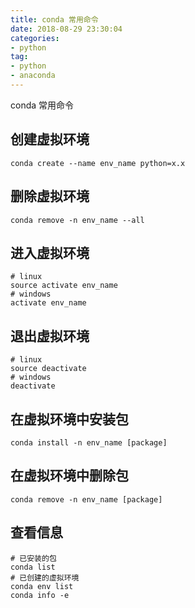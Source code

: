 ```yaml
---
title: conda 常用命令
date: 2018-08-29 23:30:04
categories:
- python
tag:
- python
- anaconda
---
```


conda 常用命令

## 创建虚拟环境

```
conda create --name env_name python=x.x
```

## 删除虚拟环境

```
conda remove -n env_name --all
```

## 进入虚拟环境

```
# linux
source activate env_name
# windows
activate env_name
```

## 退出虚拟环境

```
# linux
source deactivate
# windows
deactivate
```

## 在虚拟环境中安装包

```
conda install -n env_name [package]
```

## 在虚拟环境中删除包

```
conda remove -n env_name [package]
```

## 查看信息

```
# 已安装的包
conda list
# 已创建的虚拟环境
conda env list
conda info -e
```

